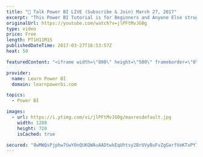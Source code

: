 ```yaml
---
title: "🔴 Talk Power BI LIVE (Subscribe & Join) March 27, 2017"
excerpt: "This Power BI Tutorial is for Beginners and Anyone Else struggling with Power BI. This Tutorial would take you from Zero to Dashboard and from Rooking to Pro in 60 minutes! 👉 Download Power BI Files in Video at https://web.learnpowerbi.com/download?content=20190501 ✅ Subscribe to always get my latest"
originalUrl: https://youtube.com/watch?v=jlPFtMvJG0g
type: video
price: Free
length: PT1H11M1S
publishedDateTime: 2017-03-27T16:53:57Z
heat: 50

featuredContent: "<iframe width=\"800\" height=\"500\" frameborder=\"0\" src=\"https://www.youtube.com/embed/jlPFtMvJG0g\" allow=\"accelerometer; autoplay; encrypted-media; gyroscope; picture-in-picture\" allowfullscreen></iframe>"

provider:
  name: Learn Power BI
  domain: learnpowerbi.com

topics:
  - Power BI

images:
  - url: https://i.ytimg.com/vi/jlPFtMvJG0g/maxresdefault.jpg
    width: 1280
    height: 720
    isCached: true

secured: "8wMWQsPjphw7UwYOnQUKQWAuAADtwkEqUhtsy2BrUVyBuFvZgGarfVeKTxPY7vAlcFzLo3R+XNjGRuytSkk2MNLhUInsyrgQMHKRmhfZmne1FR2Kq7Y71SdGGEKzTZzLZZtLsQOijpXAAPh3VFIRtjLcGK20YJU2FhTXK5sAWQ4Pl55pu8z5cHWnU0MMh31vBoZhYYMMMSHbgubevSAszSy2V9aIUWrlMr6L5oAchCcp/1rZyfxC7flfdjWPLzI8E2V70KdLzYQhw37W4QANgTWPbBTLItv640GdBiSX1FvWJta9ZnETSB/du9sDcSayAY8oQb+OyyFl1rb61BS+EQlqHksrCZALOxQRPGOiAH2z+Rv8CXYKG5Q6LPW9SHxKhwOWL/R3mkYXaRJyLKWgSVHSxx2I3bW0rhO82YPHupA=;BCoScTqXU7ZembQ7ogTkAg=="
---
```


